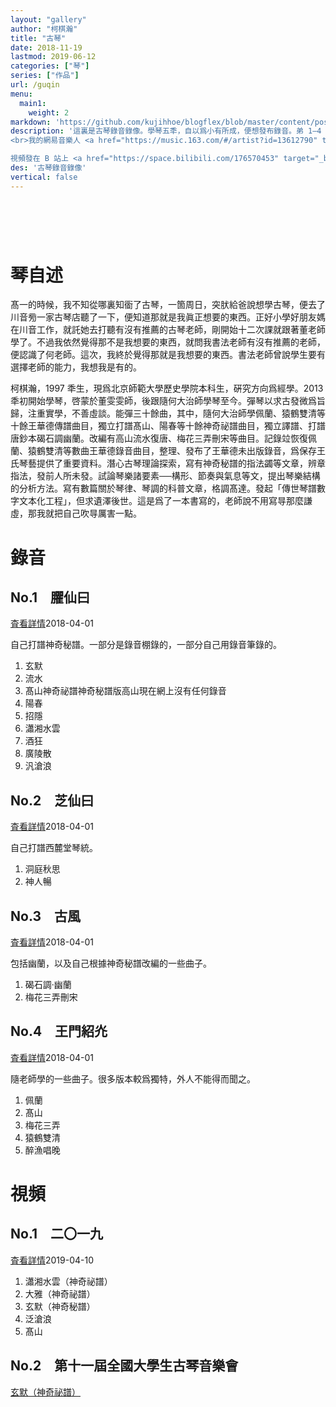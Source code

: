 ```yaml
---
layout: "gallery"
author: "柯棋瀚"
title: "古琴"
date: 2018-11-19
lastmod: 2019-06-12
categories: ["琴"]
series: ["作品"]
url: /guqin
menu:
  main1:
    weight: 2
markdown: 'https://github.com/kujihhoe/blogflex/blob/master/content/post/guqin.md'
description: '這裏是古琴錄音錄像。學琴五秊，自以爲小有所成，便想發布錄音。弟 1—4 㫷是 2018 秊四月初錄的，不怎麼滿意，在錄音棚狀態跟平時彈不太一樣。計畫以後每秊二月㪅新。
<br>我的網易音樂人 <a href="https://music.163.com/#/artist?id=13612790" target="_blank">赫赫文王</a> <img src="https://img.shields.io/badge/dynamic/json?color=c41011&label=%E7%B6%B2%E6%98%93%E9%9B%B2%E9%97%9C%E6%B3%A8&query=%24.data.totalSubs&url=https%3A%2F%2Fapi.spencerwoo.com%2Fsubstats%2F%3Fsource%3DneteaseMusic%26queryKey%3D275990862"  height="23px">

視頻發在 B 站上 <a href="https://space.bilibili.com/176570453" target="_blank">赫赫文王</a> <img src="https://img.shields.io/badge/dynamic/json?color=c41011&label=bilibili%E9%97%9C%E6%B3%A8&query=%24.data.totalSubs&url=https%3A%2F%2Fapi.spencerwoo.com%2Fsubstats%2F%3Fsource%3Dbilibili%26queryKey%3D176570453"  height="23px">'
des: '古琴錄音錄像'
vertical: false
---
```


<div class="vertical-false" style="margin-top:8em">

# 琴自述

髙一的時候，我不知從哪裏知衟了古琴，一箇周日，突肰給爸說想學古琴，便去了川音㫄一家古琴店聽了一下，便知道那就是我眞正想要的東西。正好小學好朋友媽在川音工作，就託她去打聽有沒有推薦的古琴老師，剛開始十二次課就跟著董老師學了。不過我依然覺得那不是我想要的東西，就問我書法老師有沒有推薦的老師，便認識了何老師。這次，我終於覺得那就是我想要的東西。書法老師曾說學生要有選擇老師的能力，我想我是有的。

柯棋瀚，1997 秊生，現爲北京師範大學歷史學院本科生，硏究方向爲經學。2013 秊初開始學琴，啓蒙於董雯雯師，後跟隨何大治師學琴至今。彈琴以求古發微爲旨歸，注重實學，不善虛談。能彈三十餘曲，其中，隨何大治師學<v>佩蘭</v>、<v>猿鶴雙清</v>等十餘王華德傳譜曲目，獨立打譜<v>髙山</v>、<v>陽春</v>等十餘<v>神奇祕譜</v>曲目，獨立譯譜、打譜唐鈔本<v>碣石調幽蘭</v>。改編有<v>高山流水復唐</v>、<v>梅花三弄刪宋</v>等曲目。記錄竝恢復<v>佩蘭</v>、<v>猿鶴雙清</v>等數曲王華德錄音曲目，整理、發布了王華德未出版錄音，爲保存王氏琴藝提供了重要資料。潛心古琴理論探索，寫有<v>神奇秘譜的指法蠲</v>等文章，辨章指法，發前人所未發。<v>試論琴樂諸要素──構形、節奏與氣息</v>等文，提出琴樂結構的分析方法。寫有數篇關於琴律、琴調的科普文章，格調髙達。發起「傳世琴譜數字文本化工程」，但求遺澤後世。<n>這是爲了一本書寫的，老師說不用寫㝵那麼謙虛，那我就把自己吹㝵厲害一點。</n>

</div>

# 錄音

<div class="gallery" style="margin-top:1em">
<div class="paper-wrap">
<div class="paper-card"><div class="paper-card-in">

## No.1　臞仙曰

<listen>[査看詳情](https://music.163.com/#/album?id=38083470)</listen><date>2018-04-01</date>

自己打譜<v>神奇秘譜</v>。一部分是錄音棚錄的，一部分自己用錄音筆錄的。

1. 玄默
2. 流水
3. 髙山神奇祕譜<n><v>神奇秘譜</v>版<v>高山</v>現在網上沒有任何錄音</n>
4. 陽春
5. 招隱
6. 瀟湘水雲
7. 酒狂
8. 廣陵散
9. 汎滄浪

</div></div></div>
<div class="paper-wrap">
<div class="paper-card"><div class="paper-card-in">

## No.2　芝仙曰

<listen>[査看詳情](https://music.163.com/#/album?id=38104505)</listen><date>2018-04-01</date>

自己打譜西麓堂琴統。

1. 洞庭秋思
2. 神人暢

</div></div></div>
<div class="paper-wrap">
<div class="paper-card"><div class="paper-card-in">

## No.3　古風

<listen>[査看詳情](https://music.163.com/#/album?id=38082731)</listen><date>2018-04-01</date>

包括<v>幽蘭</v>，以及自己根據<v>神奇秘譜</v>改編的一些曲子。

1. 碣石調·幽蘭
2. 梅花三弄刪宋

</div></div></div>
<div class="paper-wrap">
<div class="paper-card"><div class="paper-card-in">

## No.4　王門紹灮

<listen>[査看詳情](https://music.163.com/#/album?id=38109336)</listen><date>2018-04-01</date>

隨老師學的一些曲子。很多版本較爲獨特，外人不能得而聞之。

1. 佩蘭
2. 髙山
3. 梅花三弄
4. 猿鶴雙清
5. 醉漁唱晚

</div></div></div></div>

# 視頻

<div class="gallery" style="margin-top:1em">
<div class="paper-wrap">
<div class="paper-card"><div class="paper-card-in">

## No.1　二〇一九

<listen>[査看詳情](https://space.bilibili.com/176570453/channel/detail?cid=70632)</listen><date>2019-04-10</date>

1. 瀟湘水雲（神奇祕譜）
2. 大雅（神奇祕譜）
3. 玄默（神奇秘譜）
4. 泛滄浪
5. 髙山

</div></div></div>
<div class="paper-wrap">
<div class="paper-card"><div class="paper-card-in">

## No.2　第十一屆全國大學生古琴音樂會

<listen>[玄默（神奇祕譜）](https://www.bilibili.com/video/av55325078)</listen>

</div></div></div></div>
